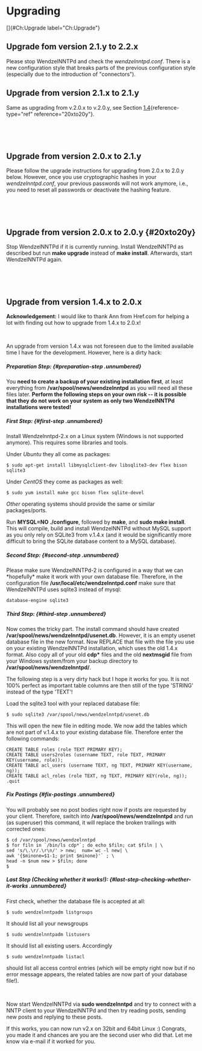 # Upgrading

[]{#Ch:Upgrade label="Ch:Upgrade"}

## Upgrade fom version 2.1.y to 2.2.x

Please stop WendzelNNTPd and check the *wendzelnntpd.conf*. There is a
new configuration style that breaks parts of the previous configuration
style (especially due to the introduction of "connectors").

## Upgrade from version 2.1.x to 2.1.y

Same as upgrading from v.2.0.x to v.2.0.y, see Section
[1.4](#20xto20y){reference-type="ref" reference="20xto20y"}.

 

 

## Upgrade from version 2.0.x to 2.1.y

Please follow the upgrade instructions for upgrading from 2.0.x to 2.0.y
below. However, once you use cryptographic hashes in your
*wendzelnntpd.conf*, your previous passwords will not work anymore,
i.e., you need to reset all passwords or deactivate the hashing feature.

 

 

## Upgrade from version 2.0.x to 2.0.y {#20xto20y}

Stop WendzelNNTPd if it is currently running. Install WendzelNNTPd as
described but run **make upgrade** instead of **make install**.
Afterwards, start WendzelNNTPd again.

 

 

## Upgrade from version 1.4.x to 2.0.x

**Acknowledgement:** I would like to thank Ann from Href.com for helping
a lot with finding out how to upgrade from 1.4.x to 2.0.x!

 

An upgrade from version 1.4.x was not foreseen due to the limited
available time I have for the development. However, here is a dirty
hack:

##### Preparation Step: {#preparation-step .unnumbered}

You **need to create a backup of your existing installation first**, at
least everything from **/var/spool/news/wendzelnntpd** as you will need
all these files later. **Perform the following steps on your own risk --
it is possible that they do not work on your system as only two
WendzelNNTPd installations were tested!**

##### First Step: {#first-step .unnumbered}

Install Wendzelnntpd-2.x on a Linux system (Windows is not supported
anymore). This requires some libraries and tools.

Under *Ubuntu* they all come as packages:

    $ sudo apt-get install libmysqlclient-dev libsqlite3-dev flex bison sqlite3

Under *CentOS* they come as packages as well:

    $ sudo yum install make gcc bison flex sqlite-devel

*Other* operating systems should provide the same or similar
packages/ports.

Run **MYSQL=NO ./configure**, followed by **make**, and **sudo make
install**. This will compile, build and install WendzelNNTPd without
MySQL support as you only rely on SQLite3 from v.1.4.x (and it would be
significantly more difficult to bring the SQLite database content to a
MySQL database).

##### Second Step: {#second-step .unnumbered}

Please make sure WendzelNNTPd-2 is configured in a way that we can
\*hopefully\* make it work with your own database file. Therefore, in
the configuration file **/usr/local/etc/wendzelnntpd.conf** make sure
that WendzelNNTPd uses sqlite3 instead of mysql:

    database-engine sqlite3

##### Third Step: {#third-step .unnumbered}

Now comes the tricky part. The install command should have created
**/var/spool/news/wendzelnntpd/usenet.db**. However, it is an empty
usenet database file in the new format. Now REPLACE that file with the
file you use on your existing WendzelNNTPd installation, which uses the
old 1.4.x format. Also copy all of your old **cdp\*** files and the old
**nextmsgid** file from your Windows system/from your backup directory
to **/var/spool/news/wendzelnntpd/**.

The following step is a very dirty hack but I hope it works for you. It
is not 100% perfect as important table columns are then still of the
type 'STRING' instead of the type 'TEXT'!

Load the sqlite3 tool with your replaced database file:

    $ sudo sqlite3 /var/spool/news/wendzelnntpd/usenet.db

This will open the new file in editing mode. We now add the tables which
are not part of v.1.4.x to your existing database file. Therefore enter
the following commands:

    CREATE TABLE roles (role TEXT PRIMARY KEY);
    CREATE TABLE users2roles (username TEXT, role TEXT, PRIMARY KEY(username, role));
    CREATE TABLE acl_users (username TEXT, ng TEXT, PRIMARY KEY(username, ng));
    CREATE TABLE acl_roles (role TEXT, ng TEXT, PRIMARY KEY(role, ng));
    .quit

##### Fix Postings {#fix-postings .unnumbered}

You will probably see no post bodies right now if posts are requested by
your client. Therefore, switch into **/var/spool/news/wendzelnntpd** and
run (as superuser) this command, it will replace the broken trailings
with corrected ones:

    $ cd /var/spool/news/wendzelnntpd
    $ for filn in `/bin/ls cdp*`; do echo $filn; cat $filn | \
    sed 's/\.\r/.\r\n/' > new;  num=`wc -l new| \
    awk '{$minone=$1-1; print $minone}'` ; \
    head -n $num new > $filn; done
    $

##### Last Step (Checking whether it works!): {#last-step-checking-whether-it-works .unnumbered}

First check, whether the database file is accepted at all:

    $ sudo wendzelnntpadm listgroups

It should list all your newsgroups

    $ sudo wendzelnntpadm listusers

It should list all existing users. Accordingly

    $ sudo wendzelnntpadm listacl

should list all access control entries (which will be empty right now
but if no error message appears, the related tables are now part of your
database file!).

 

Now start WendzelNNTPd via **sudo wendzelnntpd** and try to connect with
a NNTP client to your WendzelNNTPd and then try reading posts, sending
new posts and replying to these posts.

If this works, you can now run v2.x on 32bit and 64bit Linux :)
Congrats, you made it and chances are you are the second user who did
that. Let me know via e-mail if it worked for you.
